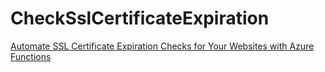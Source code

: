 # CheckSslCertificateExpiration
[Automate SSL Certificate Expiration Checks for Your Websites with Azure Functions](https://devedium.com/automate-ssl-certificate-expiration-checks-for-your-websites-with-azure-functions-65d705292a13)

